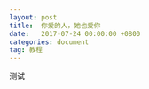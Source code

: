 ```yaml
---
layout: post
title:  你爱的人，她也爱你
date:   2017-07-24 00:00:00 +0800
categories: document
tag: 教程
---
```

测试